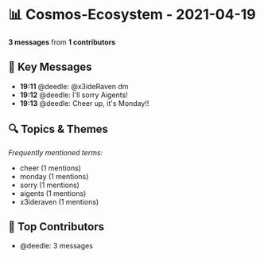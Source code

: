 # 📊 Cosmos-Ecosystem - 2021-04-19
**3 messages** from **1 contributors**

## 💬 Key Messages
- **19:11** @deedle: @x3ideRaven dm
- **19:12** @deedle: I'll sorry Aigents!
- **19:13** @deedle: Cheer up, it's Monday!!

## 🔍 Topics & Themes
*Frequently mentioned terms:*
- cheer (1 mentions)
- monday (1 mentions)
- sorry (1 mentions)
- aigents (1 mentions)
- x3ideraven (1 mentions)

## 👥 Top Contributors
- @deedle: 3 messages